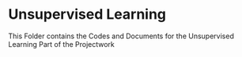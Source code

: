 # Unsupervised Learning

This Folder contains the Codes and Documents for the Unsupervised Learning Part of the Projectwork